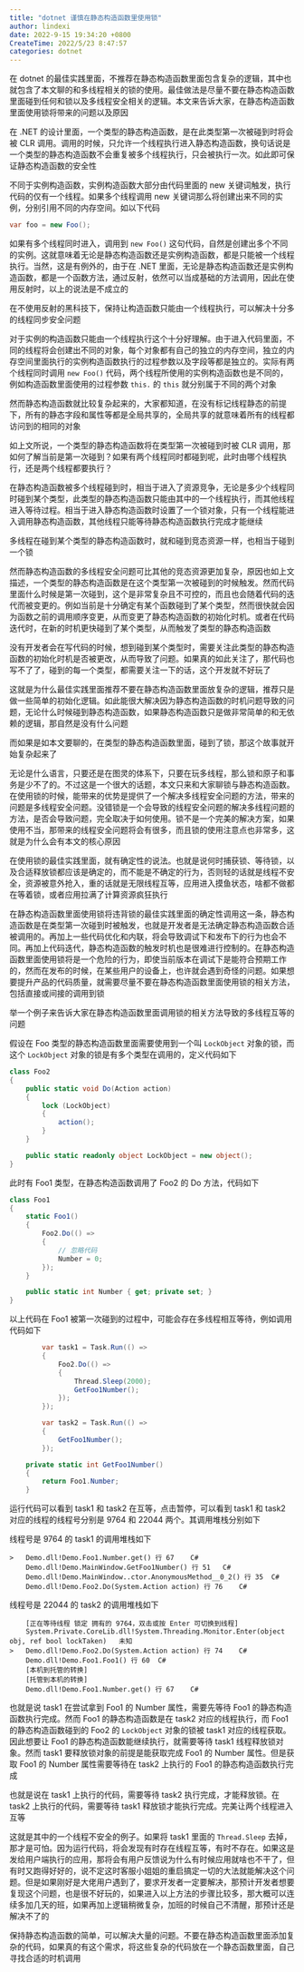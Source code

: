 ```yaml
---
title: "dotnet 谨慎在静态构造函数里使用锁"
author: lindexi
date: 2022-9-15 19:34:20 +0800
CreateTime: 2022/5/23 8:47:57
categories: dotnet
---
```


在 dotnet 的最佳实践里面，不推荐在静态构造函数里面包含复杂的逻辑，其中也就包含了本文聊的和多线程相关的锁的使用。最佳做法是尽量不要在静态构造函数里面碰到任何和锁以及多线程安全相关的逻辑。本文来告诉大家，在静态构造函数里面使用锁将带来的问题以及原因

<!--more-->


<!-- CreateTime:2022/5/23 8:47:57 -->

<!-- 发布 -->

在 .NET 的设计里面，一个类型的静态构造函数，是在此类型第一次被碰到时将会被 CLR 调用。调用的时候，只允许一个线程执行进入静态构造函数，换句话说是一个类型的静态构造函数不会重复被多个线程执行，只会被执行一次。如此即可保证静态构造函数的安全性

不同于实例构造函数，实例构造函数大部分由代码里面的 new 关键词触发，执行代码的仅有一个线程。如果多个线程调用 new 关键词那么将创建出来不同的实例，分别引用不同的内存空间。如以下代码

```csharp
var foo = new Foo();
```

如果有多个线程同时进入，调用到 `new Foo()` 这句代码，自然是创建出多个不同的实例。这就意味着无论是静态构造函数还是实例构造函数，都是只能被一个线程执行。当然，这是有例外的，由于在 .NET 里面，无论是静态构造函数还是实例构造函数，都是一个函数方法，通过反射，依然可以当成基础的方法调用，因此在使用反射时，以上的说法是不成立的

在不使用反射的黑科技下，保持让构造函数只能由一个线程执行，可以解决十分多的线程同步安全问题

对于实例的构造函数只能由一个线程执行这个十分好理解。由于进入代码里面，不同的线程将会创建出不同的对象，每个对象都有自己的独立的内存空间，独立的内存空间里面执行的实例构造函数执行的过程参数以及字段等都是独立的。实际有两个线程同时调用 `new Foo()` 代码，两个线程所使用的实例构造函数也是不同的，例如构造函数里面使用的过程参数 `this.` 的 `this` 就分别属于不同的两个对象

然而静态构造函数就比较复杂起来的，大家都知道，在没有标记线程静态的前提下，所有的静态字段和属性等都是全局共享的，全局共享的就意味着所有的线程都访问到的相同的对象

如上文所说，一个类型的静态构造函数将在类型第一次被碰到时被 CLR 调用，那如何了解当前是第一次碰到？如果有两个线程同时都碰到呢，此时由哪个线程执行，还是两个线程都要执行？

在静态构造函数被多个线程碰到时，相当于进入了资源竞争，无论是多少个线程同时碰到某个类型，此类型的静态构造函数只能由其中的一个线程执行，而其他线程进入等待过程。相当于进入静态构造函数时设置了一个锁对象，只有一个线程能进入调用静态构造函数，其他线程只能等待静态构造函数执行完成才能继续

多线程在碰到某个类型的静态构造函数时，就和碰到竞态资源一样，也相当于碰到一个锁

然而静态构造函数的多线程安全问题可比其他的竞态资源更加复杂，原因也如上文描述，一个类型的静态构造函数是在这个类型第一次被碰到的时候触发。然而代码里面什么时候是第一次碰到，这个是非常复杂且不可控的，而且也会随着代码的迭代而被变更的。例如当前是十分确定有某个函数碰到了某个类型，然而很快就会因为函数之前的调用顺序变更，从而变更了静态构造函数的初始化时机。或者在代码迭代时，在新的时机更快碰到了某个类型，从而触发了类型的静态构造函数

没有开发者会在写代码的时候，想到碰到某个类型时，需要关注此类型的静态构造函数的初始化时机是否被更改，从而导致了问题。如果真的如此关注了，那代码也写不了了，碰到的每一个类型，都需要关注一下的话，这个开发就不好玩了

这就是为什么最佳实践里面推荐不要在静态构造函数里面放复杂的逻辑，推荐只是做一些简单的初始化逻辑。如此能很大解决因为静态构造函数的时机问题导致的问题，无论什么时候碰到静态构造函数，如果静态构造函数只是做非常简单的和无依赖的逻辑，那自然是没有什么问题

而如果是如本文要聊的，在类型的静态构造函数里面，碰到了锁，那这个故事就开始复杂起来了

无论是什么语言，只要还是在图灵的体系下，只要在玩多线程，那么锁和原子和事务是少不了的。不过这是一个很大的话题，本文只来和大家聊锁与静态构造函数。在使用锁的时候，能带来的优势是提供了一个解决多线程安全问题的方法，带来的问题是多线程安全问题。没错锁是一个会导致的线程安全问题的解决多线程问题的方法，是否会导致问题，完全取决于如何使用。锁不是一个完美的解决方案，如果使用不当，那带来的线程安全问题将会有很多，而且锁的使用注意点也非常多，这就是为什么会有本文的核心原因

在使用锁的最佳实践里面，就有确定性的说法。也就是说何时捕获锁、等待锁，以及合适释放锁都应该是确定的，而不能是不确定的行为，否则轻的话就是线程不安全，资源被意外抢入，重的话就是无限线程互等，应用进入摸鱼状态，啥都不做都在等着锁，或者应用拉满了计算资源疯狂执行

在静态构造函数里面使用锁将违背锁的最佳实践里面的确定性调用这一条，静态构造函数是在类型第一次碰到时被触发，也就是开发者是无法确定静态构造函数合适被调用的。再加上一些代码优化和内联，将会导致调试下和发布下的行为也会不同。再加上代码迭代，静态构造函数的触发时机也是很难进行控制的。在静态构造函数里面使用锁将是一个危险的行为，即使当前版本在调试下是能符合预期工作的，然而在发布的时候，在某些用户的设备上，也许就会遇到奇怪的问题。如果想要提升产品的代码质量，就需要尽量不要在静态构造函数里面使用锁的相关方法，包括直接或间接的调用到锁

举一个例子来告诉大家在静态构造函数里面调用锁的相关方法导致的多线程互等的问题

假设在 Foo 类型的静态构造函数里面需要使用到一个叫 `LockObject` 对象的锁，而这个 `LockObject` 对象的锁是有多个类型在调用的，定义代码如下

```csharp
class Foo2
{
    public static void Do(Action action)
    {
        lock (LockObject)
        {
            action();
        }
    }

    public static readonly object LockObject = new object();
}
```

此时有 Foo1 类型，在静态构造函数调用了 Foo2 的 Do 方法，代码如下

```csharp
class Foo1
{
    static Foo1()
    {
        Foo2.Do(() =>
        {
            // 忽略代码
            Number = 0;
        });
    }

    public static int Number { get; private set; }
}
```

以上代码在 Foo1 被第一次碰到的过程中，可能会存在多线程相互等待，例如调用代码如下

```csharp
        var task1 = Task.Run(() =>
        {
            Foo2.Do(() =>
            {
                Thread.Sleep(2000);
                GetFoo1Number();
            });
        });

        var task2 = Task.Run(() =>
        {
            GetFoo1Number();
        });

    private static int GetFoo1Number()
    {
        return Foo1.Number;
    }
```

运行代码可以看到 task1 和 task2 在互等，点击暂停，可以看到 task1 和 task2 对应的线程的线程号分别是 9764 和 22044 两个。其调用堆栈分别如下

线程号是 9764 的 task1 的调用堆栈如下

```
>	Demo.dll!Demo.Foo1.Number.get() 行 67	C#
 	Demo.dll!Demo.MainWindow.GetFoo1Number() 行 51	C#
 	Demo.dll!Demo.MainWindow..ctor.AnonymousMethod__0_2() 行 35	C#
 	Demo.dll!Demo.Foo2.Do(System.Action action) 行 76	C#
```

线程号是 22044 的 task2 的调用堆栈如下

```
 	[正在等待线程 锁定 拥有的 9764，双击或按 Enter 可切换到线程]	
 	System.Private.CoreLib.dll!System.Threading.Monitor.Enter(object obj, ref bool lockTaken)	未知
>	Demo.dll!Demo.Foo2.Do(System.Action action) 行 74	C#
 	Demo.dll!Demo.Foo1.Foo1() 行 60	C#
 	[本机到托管的转换]	
 	[托管到本机的转换]	
 	Demo.dll!Demo.Foo1.Number.get() 行 67	C#
```

也就是说 task1 在尝试拿到 Foo1 的 Number 属性，需要先等待 Foo1 的静态构造函数执行完成。然而 Foo1 的静态构造函数是在 task2 对应的线程执行，而 Foo1 的静态构造函数碰到的 Foo2 的 `LockObject` 对象的锁被 task1 对应的线程获取。因此想要让 Foo1 的静态构造函数能继续执行，就需要等待 task1 线程释放锁对象。然而 task1 要释放锁对象的前提是能获取完成 Foo1 的 Number 属性。但是获取 Foo1 的 Number 属性需要等待在 task2 上执行的 Foo1 的静态构造函数执行完成

也就是说在 task1 上执行的代码，需要等待 task2 执行完成，才能释放锁。在 task2 上执行的代码，需要等待 task1 释放锁才能执行完成。完美让两个线程进入互等

这就是其中的一个线程不安全的例子。如果将 task1 里面的 `Thread.Sleep` 去掉，那才是可怕。因为运行代码，将会发现有时存在线程互等，有时不存在。如果这是发给用户端执行的应用，那将会有用户反馈说为什么有时候应用就啥也不干了，但有时又跑得好好的，说不定这时客服小姐姐的重启搞定一切的大法就能解决这个问题。但是如果刚好是大佬用户遇到了，要求开发者一定要解决，那预计开发者想要复现这个问题，也是很不好玩的，如果进入以上方法的步骤比较多，那大概可以连续多加几天的班，如果再加上逻辑稍微复杂，加班的时候自己不清醒，那预计还是解决不了的

保持静态构造函数的简单，可以解决大量的问题。不要在静态构造函数里面添加复杂的代码，如果真的有这个需求，将这些复杂的代码放在一个静态函数里面，自己寻找合适的时机调用
